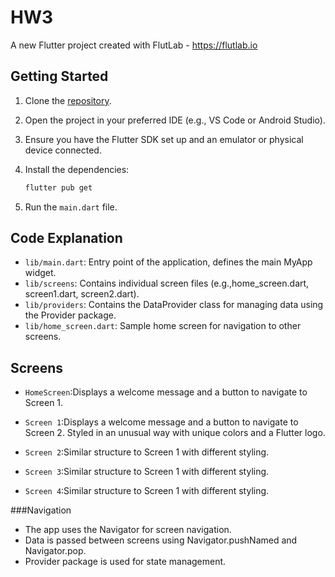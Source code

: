 # HW3

A new Flutter project created with FlutLab - <https://flutlab.io>

## Getting Started

1. Clone the [repository](https://github.com/Farangiz01/hw3.git).
2. Open the project in your preferred IDE (e.g., VS Code or Android Studio).
3. Ensure you have the Flutter SDK set up and an emulator or physical device connected.
4. Install the dependencies:

    ```bash
    flutter pub get
    ```

5. Run the `main.dart` file.

## Code Explanation
- `lib/main.dart`: Entry point of the application, defines the main MyApp widget.
- `lib/screens`:  Contains individual screen files (e.g.,home_screen.dart, screen1.dart, screen2.dart).
- `lib/providers`: Contains the DataProvider class for managing data using the Provider package.
- `lib/home_screen.dart`:  Sample home screen for navigation to other screens.

## Screens

- `HomeScreen`:Displays a welcome message and a button to navigate to Screen 1.
- `Screen 1`:Displays a welcome message and a button to navigate to Screen 2.
Styled in an unusual way with unique colors and a Flutter logo.

- `Screen 2`:Similar structure to Screen 1 with different styling.

- `Screen 3`:Similar structure to Screen 1 with different styling.

- `Screen 4`:Similar structure to Screen 1 with different styling.

###Navigation

- The app uses the Navigator for screen navigation.
- Data is passed between screens using Navigator.pushNamed and Navigator.pop.
- Provider package is used for state management.